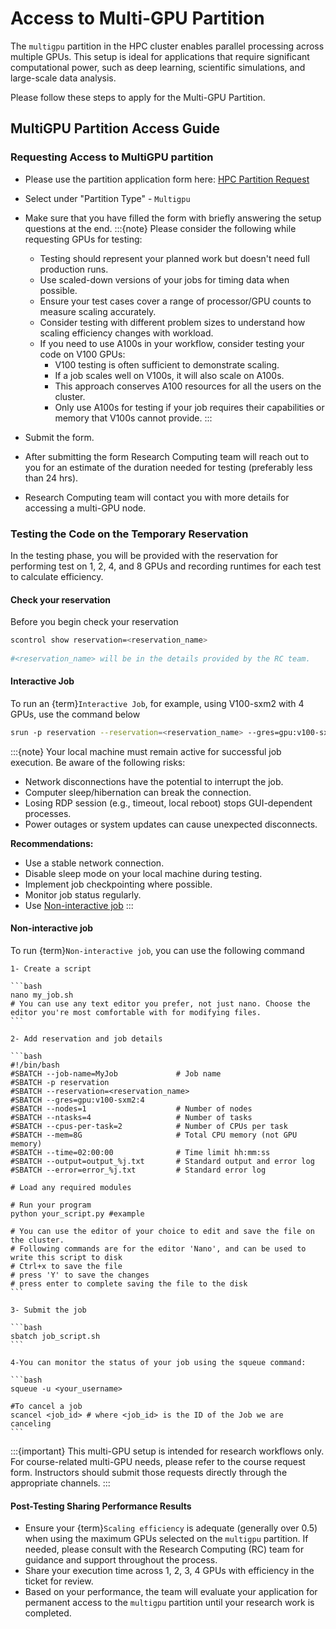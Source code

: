 # Access to Multi-GPU Partition
The `multigpu` partition in the HPC cluster enables parallel processing across multiple GPUs. This setup is ideal for applications that require significant computational power, such as deep learning, scientific simulations, and large-scale data analysis.

Please follow these steps to apply for the Multi-GPU Partition.

## MultiGPU Partition Access Guide

### Requesting Access to MultiGPU partition

- Please use the partition application form here: [HPC Partition Request](https://bit.ly/NURC-PartitionAccess)
- Select under "Partition Type" - `Multigpu`
- Make sure that you have filled the form with briefly answering the setup questions at the end.
:::{note}
   Please consider the following while requesting GPUs for testing:
   - Testing should represent your planned work but doesn't need full production runs.
   - Use scaled-down versions of your jobs for timing data when possible.
   - Ensure your test cases cover a range of processor/GPU counts to measure scaling accurately.
   - Consider testing with different problem sizes to understand how scaling efficiency changes with workload.
   - If you need to use A100s in your workflow, consider testing your code on V100 GPUs:
     * V100 testing is often sufficient to demonstrate scaling.
     * If a job scales well on V100s, it will also scale on A100s.
     * This approach conserves A100 resources for all the users on the cluster.
     * Only use A100s for testing if your job requires their capabilities or memory that V100s cannot provide.
:::


- Submit the form.
- After submitting the form Research Computing team will reach out to you for an estimate of the duration needed for testing (preferably less than 24 hrs).
- Research Computing team will contact you with more details for accessing a multi-GPU node. 

### Testing the Code on the Temporary Reservation

In the testing phase, you will be provided with the reservation for performing test on 1, 2, 4, and 8 GPUs and recording runtimes for each test to calculate efficiency.

#### Check your reservation
    
Before you begin check your reservation
```bash
scontrol show reservation=<reservation_name>
    
#<reservation_name> will be in the details provided by the RC team.
```

#### Interactive Job
    
To run an {term}`Interactive Job`, for example, using V100-sxm2 with 4 GPUs, use the command below

```bash
srun -p reservation --reservation=<reservation_name> --gres=gpu:v100-sxm2:4 --time=24:00:00 -N 1 --pty /bin/bash
```

:::{note}
   Your local machine must remain active for successful job execution. Be aware of the following risks:
   - Network disconnections have the potential to interrupt the job.
   - Computer sleep/hibernation can break the connection.
   - Losing RDP session (e.g., timeout, local reboot) stops GUI-dependent processes.
   - Power outages or system updates can cause unexpected disconnects.

**Recommendations:**
   - Use a stable network connection.
   - Disable sleep mode on your local machine during testing.
   - Implement job checkpointing where possible.
   - Monitor job status regularly.
   - Use [Non-interactive job](https://rc-docs.northeastern.edu/en/latest/gpus/multigpu-partition-access.html#non-interactive-job)
:::

#### Non-interactive job

To run {term}`Non-interactive job`, you can use the following command
    
    1- Create a script
    
    ```bash
    nano my_job.sh 
    # You can use any text editor you prefer, not just nano. Choose the editor you're most comfortable with for modifying files. 
    ```
    
    2- Add reservation and job details
    
    ```bash
    #!/bin/bash
    #SBATCH --job-name=MyJob             # Job name
    #SBATCH -p reservation
    #SBATCH --reservation=<reservation_name>
    #SBATCH --gres=gpu:v100-sxm2:4
    #SBATCH --nodes=1                    # Number of nodes
    #SBATCH --ntasks=4                   # Number of tasks
    #SBATCH --cpus-per-task=2            # Number of CPUs per task
    #SBATCH --mem=8G                     # Total CPU memory (not GPU memory)
    #SBATCH --time=02:00:00              # Time limit hh:mm:ss
    #SBATCH --output=output_%j.txt       # Standard output and error log
    #SBATCH --error=error_%j.txt         # Standard error log
    
    # Load any required modules
    
    # Run your program
    python your_script.py #example

    # You can use the editor of your choice to edit and save the file on the cluster.
    # Following commands are for the editor 'Nano', and can be used to write this script to disk
    # Ctrl+x to save the file 
    # press 'Y' to save the changes
    # press enter to complete saving the file to the disk
    ```
    
    3- Submit the job 
    
    ```bash
    sbatch job_script.sh
    ```
    
    4-You can monitor the status of your job using the squeue command:
    
    ```bash
    squeue -u <your_username>
    
    #To cancel a job
    scancel <job_id> # where <job_id> is the ID of the Job we are canceling
    ```

:::{important}
This multi-GPU setup is intended for research workflows only. For course-related multi-GPU needs, please refer to the course request form. Instructors should submit those requests directly through the appropriate channels.
:::

#### Post-Testing Sharing Performance Results

- Ensure your {term}`Scaling efficiency` is adequate (generally over 0.5) when using the maximum GPUs selected on the `multigpu` partition⁠. If needed, please consult with the Research Computing (RC) team for guidance and support throughout the process⁠.
- Share your execution time across 1, 2, 3, 4 GPUs with efficiency in the ticket for review.
- Based on your performance, the team will evaluate your application for permanent access to the `multigpu` partition until your research work is completed.

